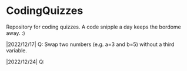 # CodingQuizzes

Repository for coding quizzes.
A code snipple a day keeps the bordome away. :)

|2022/12/17|
Q: Swap two numbers (e.g. a=3 and b=5) without a third variable. 

|2022/12/24|
Q:

